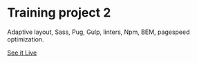 # Training project 2

Adaptive layout, Sass, Pug, Gulp, linters, Npm, BEM, pagespeed optimization.

<a href="https://fairlytales.github.io/Frontend_training_project_2-Advanced/">See it Live</a>
